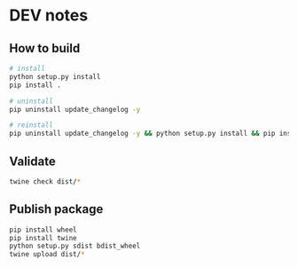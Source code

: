# DEV notes

## How to build

```bash
# install
python setup.py install
pip install .

# uninstall
pip uninstall update_changelog -y

# reinstall
pip uninstall update_changelog -y && python setup.py install && pip install .
```

## Validate

```bash
twine check dist/*
```


## Publish package

```bash
pip install wheel
pip install twine
python setup.py sdist bdist_wheel
twine upload dist/* 
```
